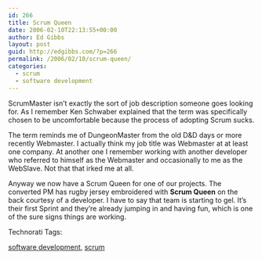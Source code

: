 ```yaml
---
id: 266
title: Scrum Queen
date: 2006-02-10T22:13:55+00:00
author: Ed Gibbs
layout: post
guid: http://edgibbs.com/?p=266
permalink: /2006/02/10/scrum-queen/
categories:
  - scrum
  - software development
---
```

ScrumMaster isn&#8217;t exactly the sort of job description someone goes looking for. As I remember Ken Schwaber explained that the term was specifically chosen to be uncomfortable because the process of adopting Scrum sucks.

The term reminds me of DungeonMaster from the old D&D days or more recently Webmaster. I actually think my job title was Webmaster at at least one company. At another one I remember working with another developer who referred to himself as the Webmaster and occasionally to me as the WebSlave. Not that that irked me at all.

Anyway we now have a Scrum Queen for one of our projects. The converted PM has rugby jersey embroidered with **Scrum Queen** on the back courtesy of a developer. I have to say that team is starting to gel. It&#8217;s their first Sprint and they&#8217;re already jumping in and having fun, which is one of the sure signs things are working.

<!-- Technorati Tags Start -->

Technorati Tags:
  
<a href="http://technorati.com/tag/software%20development" rel="tag">software development</a>, <a href="http://technorati.com/tag/scrum" rel="tag">scrum</a> 

<!-- Technorati Tags End -->
